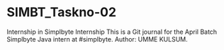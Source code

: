 # SIMBT_Taskno-02

Internship in Simplbyte Internship This is a Git journal for the April Batch Simplbyte Java intern at #simplbyte. Author: UMME KULSUM.

